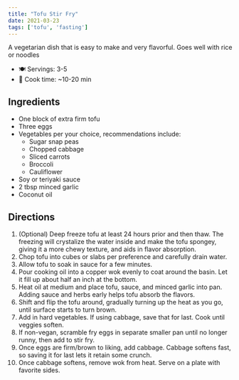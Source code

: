 ```yaml
---
title: "Tofu Stir Fry"
date: 2021-03-23
tags: ['tofu', 'fasting']
---
```


A vegetarian dish that is easy to make and very flavorful. Goes well with rice or noodles

- 🍽️ Servings: 3-5
- 🍳 Cook time: ~10-20 min

## Ingredients

- One block of extra firm tofu
- Three eggs
- Vegetables per your choice, recommendations include:
  - Sugar snap peas
  - Chopped cabbage
  - Sliced carrots
  - Broccoli
  - Cauliflower
- Soy or teriyaki sauce
- 2 tbsp minced garlic
- Coconut oil

## Directions

1. (Optional) Deep freeze tofu at least 24 hours prior and then thaw. The freezing will crystalize the water inside and make the tofu spongey, giving it a more chewy texture, and aids in flavor absorption.
2. Chop tofu into cubes or slabs per preference and carefully drain water.
3. Allow tofu to soak in sauce for a few minutes.
4. Pour cooking oil into a copper wok evenly to coat around the basin. Let it fill up about half an inch at the bottom.
5. Heat oil at medium and place tofu, sauce, and minced garlic into pan. Adding sauce and herbs early helps tofu absorb the flavors.
6. Shift and flip the tofu around, gradually turning up the heat as you go, until surface starts to turn brown.
7. Add in hard vegetables. If using cabbage, save that for last. Cook until veggies soften.
8. If non-vegan, scramble fry eggs in separate smaller pan until no longer runny, then add to stir fry.
9. Once eggs are firm/brown to liking, add cabbage. Cabbage softens fast, so saving it for last lets it retain some crunch.
10. Once cabbage softens, remove wok from heat. Serve on a plate with favorite sides.
